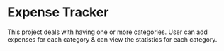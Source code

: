 # Expense Tracker
This project deals with having one or more categories. 
User can add expenses for each category & can view the statistics for each category.
